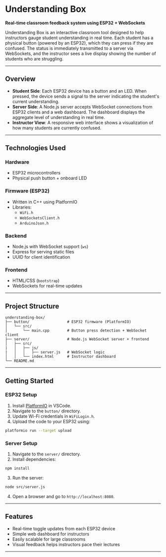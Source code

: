
# Understanding Box

**Real-time classroom feedback system using ESP32 + WebSockets**

Understanding Box is an interactive classroom tool designed to help instructors gauge student understanding in real time. Each student has a physical button (powered by an ESP32), which they can press if they are confused. The status is immediately transmitted to a server via WebSockets, and the instructor sees a live display showing the number of students who are struggling.

---

## Overview

- **Student Side**: Each ESP32 device has a button and an LED. When pressed, the device sends a signal to the server indicating the student's current understanding.
- **Server Side**: A Node.js server accepts WebSocket connections from ESP32 clients and a web dashboard. The dashboard displays the aggregate level of understanding in real time.
- **Instructor View**: A responsive web interface shows a visualization of how many students are currently confused.

---

## Technologies Used

### Hardware
- ESP32 microcontrollers
- Physical push button + onboard LED

### Firmware (ESP32)
- Written in C++ using PlatformIO
- Libraries:
  - `WiFi.h`
  - `WebSocketsClient.h`
  - `ArduinoJson.h`

### Backend
- Node.js with WebSocket support (`ws`)
- Express for serving static files
- UUID for client identification

### Frontend
- HTML/CSS (`bootstrap`)
- WebSockets for real-time updates

---

## Project Structure

```
understanding-box/
├── button/                 # ESP32 firmware (PlatformIO)
│   └── src/
│       └── main.cpp        # Button press detection + WebSocket client
├── server/                 # Node.js WebSocket server + frontend
│   ├── src/
|   │   ├── js/
|   │   │   ├── server.js   # WebSocket logic
│   │   └── index.html      # Instructor dashboard
└── README.md
```

---

## Getting Started

### ESP32 Setup

1. Install [PlatformIO](https://platformio.org/) in VSCode.
2. Navigate to the `button/` directory.
3. Update Wi-Fi credentials in `WiFiLogin.h`.
4. Upload the code to your ESP32 using:

```bash
platformio run --target upload
```

### Server Setup

1. Navigate to the `server/` directory.
2. Install dependencies:

```bash
npm install
```

3. Run the server:

```bash
node src/server.js
```

4. Open a browser and go to `http://localhost:8080`.

---

## Features

- Real-time toggle updates from each ESP32 device
- Simple web dashboard for instructors
- Easily scalable for large classrooms
- Visual feedback helps instructors pace their lectures

---
